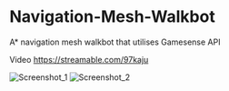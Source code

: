 # Navigation-Mesh-Walkbot

A* navigation mesh walkbot that utilises Gamesense API

Video
https://streamable.com/97kaju

![Screenshot_1](https://user-images.githubusercontent.com/68377511/117017313-d8ad3000-ad36-11eb-8ec4-f01fe6dc734d.png)
![Screenshot_2](https://user-images.githubusercontent.com/68377511/117017333-dc40b700-ad36-11eb-8ad5-fb1bcd38747d.png)
